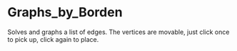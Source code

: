 # Graphs_by_Borden
Solves and graphs a list of edges. The vertices are movable, just click once to pick up, click again to place.
